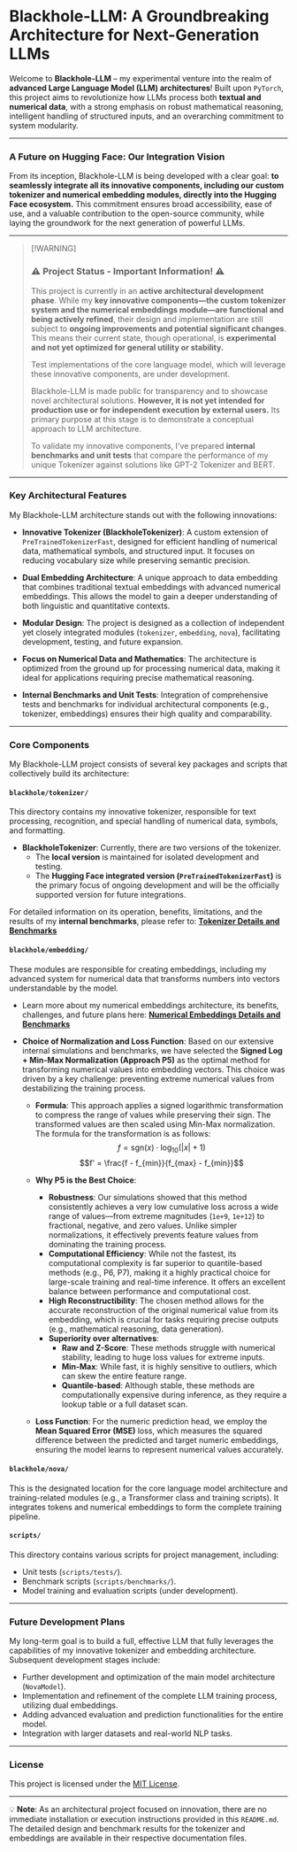 # Blackhole-LLM: A Groundbreaking Architecture for Next-Generation LLMs

Welcome to **Blackhole-LLM** – my experimental venture into the realm of **advanced Large Language Model (LLM) architectures**\! Built upon `PyTorch`, this project aims to revolutionize how LLMs process both **textual and numerical data**, with a strong emphasis on robust mathematical reasoning, intelligent handling of structured inputs, and an overarching commitment to system modularity.

---

### **A Future on Hugging Face: Our Integration Vision**

From its inception, Blackhole-LLM is being developed with a clear goal: **to seamlessly integrate all its innovative components, including our custom tokenizer and numerical embedding modules, directly into the Hugging Face ecosystem.** This commitment ensures broad accessibility, ease of use, and a valuable contribution to the open-source community, while laying the groundwork for the next generation of powerful LLMs.

---

> [\!WARNING]
>
> ### ⚠️ Project Status - Important Information\! ⚠️
>
> This project is currently in an **active architectural development phase**. While my **key innovative components—the custom tokenizer system and the numerical embeddings module—are functional and being actively refined**, their design and implementation are still subject to **ongoing improvements and potential significant changes**. This means their current state, though operational, is **experimental and not yet optimized for general utility or stability.**
>
> Test implementations of the core language model, which will leverage these innovative components, are under development.
>
> Blackhole-LLM is made public for transparency and to showcase novel architectural solutions. **However, it is not yet intended for production use or for independent execution by external users.** Its primary purpose at this stage is to demonstrate a conceptual approach to LLM architecture.
>
> To validate my innovative components, I've prepared **internal benchmarks and unit tests** that compare the performance of my unique Tokenizer against solutions like GPT-2 Tokenizer and BERT.

---

### Key Architectural Features

My Blackhole-LLM architecture stands out with the following innovations:

* **Innovative Tokenizer (BlackholeTokenizer)**: A custom extension of `PreTrainedTokenizerFast`, designed for efficient handling of numerical data, mathematical symbols, and structured input. It focuses on reducing vocabulary size while preserving semantic precision.

* **Dual Embedding Architecture**: A unique approach to data embedding that combines traditional textual embeddings with advanced numerical embeddings. This allows the model to gain a deeper understanding of both linguistic and quantitative contexts.

* **Modular Design**: The project is designed as a collection of independent yet closely integrated modules (`tokenizer`, `embedding`, `nova`), facilitating development, testing, and future expansion.

* **Focus on Numerical Data and Mathematics**: The architecture is optimized from the ground up for processing numerical data, making it ideal for applications requiring precise mathematical reasoning.

* **Internal Benchmarks and Unit Tests**: Integration of comprehensive tests and benchmarks for individual architectural components (e.g., tokenizer, embeddings) ensures their high quality and comparability.

---

### Core Components

My Blackhole-LLM project consists of several key packages and scripts that collectively build its architecture:

#### `blackhole/tokenizer/`

This directory contains my innovative tokenizer, responsible for text processing, recognition, and special handling of numerical data, symbols, and formatting.

* **BlackholeTokenizer**: Currently, there are two versions of the tokenizer.
    * The **local version** is maintained for isolated development and testing.
    * The **Hugging Face integrated version (`PreTrainedTokenizerFast`)** is the primary focus of ongoing development and will be the officially supported version for future integrations.

For detailed information on its operation, benefits, limitations, and the results of my **internal benchmarks**, please refer to: [**Tokenizer Details and Benchmarks**](https://github.com/Elwenor/Blackhole-LLM/blob/main/benchmark/TOKENIZER.md)

#### `blackhole/embedding/`

These modules are responsible for creating embeddings, including my advanced system for numerical data that transforms numbers into vectors understandable by the model.

* Learn more about my numerical embeddings architecture, its benefits, challenges, and future plans here: [**Numerical Embeddings Details and Benchmarks**](https://github.com/Elwenor/Blackhole-LLM/blob/main/benchmark/EMBEDDING.md)

* **Choice of Normalization and Loss Function**: Based on our extensive internal simulations and benchmarks, we have selected the **Signed Log + Min-Max Normalization (Approach P5)** as the optimal method for transforming numerical values into embedding vectors. This choice was driven by a key challenge: preventing extreme numerical values from destabilizing the training process.

    * **Formula**: This approach applies a signed logarithmic transformation to compress the range of values while preserving their sign. The transformed values are then scaled using Min-Max normalization. The formula for the transformation is as follows:
        $$f = \text{sgn}(x) \cdot \log_{10}(|x| + 1)$$
        $$f' = \frac{f - f_{min}}{f_{max} - f_{min}}$$

    * **Why P5 is the Best Choice**:
        * **Robustness**: Our simulations showed that this method consistently achieves a very low cumulative loss across a wide range of values—from extreme magnitudes (`1e+9`, `1e+12`) to fractional, negative, and zero values. Unlike simpler normalizations, it effectively prevents feature values from dominating the training process.
        * **Computational Efficiency**: While not the fastest, its computational complexity is far superior to quantile-based methods (e.g., P6, P7), making it a highly practical choice for large-scale training and real-time inference. It offers an excellent balance between performance and computational cost.
        * **High Reconstructibility**: The chosen method allows for the accurate reconstruction of the original numerical value from its embedding, which is crucial for tasks requiring precise outputs (e.g., mathematical reasoning, data generation).
        * **Superiority over alternatives**:
            * **Raw and Z-Score**: These methods struggle with numerical stability, leading to huge loss values for extreme inputs.
            * **Min-Max**: While fast, it is highly sensitive to outliers, which can skew the entire feature range.
            * **Quantile-based**: Although stable, these methods are computationally expensive during inference, as they require a lookup table or a full dataset scan.

    * **Loss Function**: For the numeric prediction head, we employ the **Mean Squared Error (MSE)** loss, which measures the squared difference between the predicted and target numeric embeddings, ensuring the model learns to represent numerical values accurately.

#### `blackhole/nova/`

This is the designated location for the core language model architecture and training-related modules (e.g., a Transformer class and training scripts). It integrates tokens and numerical embeddings to form the complete training pipeline.

#### `scripts/`

This directory contains various scripts for project management, including:

* Unit tests (`scripts/tests/`).
* Benchmark scripts (`scripts/benchmarks/`).
* Model training and evaluation scripts (under development).

---

### Future Development Plans

My long-term goal is to build a full, effective LLM that fully leverages the capabilities of my innovative tokenizer and embedding architecture. Subsequent development stages include:

* Further development and optimization of the main model architecture (`NovaModel`).
* Implementation and refinement of the complete LLM training process, utilizing dual embeddings.
* Adding advanced evaluation and prediction functionalities for the entire model.
* Integration with larger datasets and real-world NLP tasks.

---

### License

This project is licensed under the [MIT License](https://www.google.com/search?q=LICENSE).

---

💡 **Note**: As an architectural project focused on innovation, there are no immediate installation or execution instructions provided in this `README.md`. The detailed design and benchmark results for the tokenizer and embeddings are available in their respective documentation files.